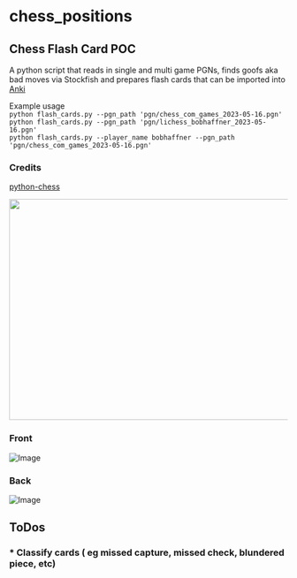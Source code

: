 # chess_positions

## Chess Flash Card POC

A python script that reads in single and multi game PGNs, finds goofs aka bad moves via Stockfish and prepares flash cards that can be imported into [Anki](https://apps.ankiweb.net/)

Example usage  
```python flash_cards.py --pgn_path 'pgn/chess_com_games_2023-05-16.pgn'```  
```python flash_cards.py --pgn_path 'pgn/lichess_bobhaffner_2023-05-16.pgn'```  
```python flash_cards.py --player_name bobhaffner --pgn_path 'pgn/chess_com_games_2023-05-16.pgn'```  


### Credits
[python-chess](https://github.com/niklasf/python-chess)


<img src="readme_images/screencast.gif" width="600" height="400" />


### Front
![Image](readme_images/2023_05_18_Lammy0185_bobhaffner_7b336cfa-a157-404d-9ff3-365e9b026e77_25_front.jpg)
### Back
![Image](readme_images/2023_05_18_Lammy0185_bobhaffner_7b336cfa-a157-404d-9ff3-365e9b026e77_25_back.jpg)



## ToDos
### * Classify cards ( eg missed capture, missed check, blundered piece, etc)


